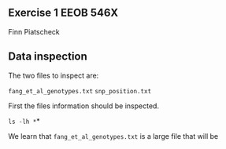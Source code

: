 ## Exercise 1 EEOB 546X 

Finn Piatscheck

## Data inspection

The two files to inspect are:

`fang_et_al_genotypes.txt`
`snp_position.txt`

First the files information should be inspected.

```ls -lh *```*

We learn that `fang_et_al_genotypes.txt` is a large file that will be 

